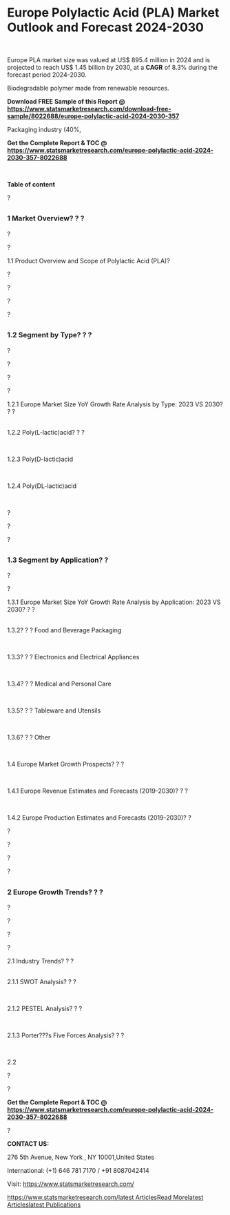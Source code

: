 <h1>Europe Polylactic Acid (PLA) Market Outlook and Forecast 2024-2030</h1><br/><p>Europe PLA market size was valued at US$ 895.4 million in 2024 and is projected to reach US$ 1.45 billion by 2030, at a <strong>CAGR</strong> of 8.3% during the forecast period 2024-2030.</p>
 
 
 
 <p>Biodegradable polymer made from renewable resources.</p>
 
 
 
 <p><strong>Download FREE Sample of this Report @ <a href="https://www.statsmarketresearch.com/download-free-sample/8022688/europe-polylactic-acid-2024-2030-357">https://www.statsmarketresearch.com/download-free-sample/8022688/europe-polylactic-acid-2024-2030-357</a></strong></p>
 
 
 
 <p>Packaging industry (40%,</p>
 
 
 
 <div><b>Get the Complete Report & TOC @ <a href="https://www.statsmarketresearch.com/europe-polylactic-acid-2024-2030-357-8022688">https://www.statsmarketresearch.com/europe-polylactic-acid-2024-2030-357-8022688</a></b></div>
 
 
 
 <p><br />
 
 <b>Table of content</b></p>
 
 
 
 <p>? </p>
 
 
 
 <h2><span style="font-size:16px"><strong>1 Market Overview? ? ? </strong></span></h2>
 
 
 
 <p>? </p>
 
 
 
 <p>? </p>
 
 
 
 <p>1.1 Product Overview and Scope of Polylactic Acid (PLA)? </p>
 
 
 
 <p>? </p>
 
 
 
 <p>? </p>
 
 
 
 <p>? </p>
 
 
 
 <p>? </p>
 
 
 
 <h2><strong><span style="font-size:16px">1.2 Segment by Type? ? ? </span></strong></h2>
 
 
 
 <p>? </p>
 
 
 
 <p>? </p>
 
 
 
 <p>? </p>
 
 
 
 <p>? </p>
 
 
 
 <p>1.2.1 Europe Market Size YoY Growth Rate Analysis by Type: 2023 VS 2030? ? ? <br />
 
 <br />
 
 1.2.2 Poly(L-lactic)acid? ? ? <br />
 
 <br />
 
 1.2.3 Poly(D-lactic)acid<br />
 
 <br />
 
 1.2.4 Poly(DL-lactic)acid<br />
 
 <br />
 
 ? </p>
 
 
 
 <p>? </p>
 
 
 
 <p>? </p>
 
 
 
 <h2><span style="font-size:16px"><strong>1.3 Segment by Application? ? </strong></span></h2>
 
 
 
 <p>? </p>
 
 
 
 <p>? </p>
 
 
 
 <p>1.3.1 Europe Market Size YoY Growth Rate Analysis by Application: 2023 VS 2030? ? ? <br />
 
 <br />
 
 1.3.2? ? ? Food and Beverage Packaging<br />
 
 <br />
 
 1.3.3? ? ? Electronics and Electrical Appliances<br />
 
 <br />
 
 1.3.4? ? ? Medical and Personal Care<br />
 
 <br />
 
 1.3.5? ? ? Tableware and Utensils<br />
 
 <br />
 
 1.3.6? ? ? Other<br />
 
 <br />
 
 1.4 Europe Market Growth Prospects? ? ? <br />
 
 <br />
 
 1.4.1 Europe Revenue Estimates and Forecasts (2019-2030)? ? ? <br />
 
 <br />
 
 1.4.2 Europe Production Estimates and Forecasts (2019-2030)? ? </p>
 
 
 
 <p>? </p>
 
 
 
 <p>? </p>
 
 
 
 <p>? </p>
 
 
 
 <p>? </p>
 
 
 
 <h2><span style="font-size:16px"><strong>2 Europe Growth Trends? ? ? </strong></span></h2>
 
 
 
 <p>? </p>
 
 
 
 <p>? </p>
 
 
 
 <p>? </p>
 
 
 
 <p>? </p>
 
 
 
 <p>2.1 Industry Trends? ? ? <br />
 
 <br />
 
 2.1.1 SWOT Analysis? ? ? <br />
 
 <br />
 
 2.1.2 PESTEL Analysis? ? ? <br />
 
 <br />
 
 2.1.3 Porter???s Five Forces Analysis? ? ? <br />
 
 <br />
 
 2.2</p>
 
 
 
 <p>? </p>
 
 
 
 <p>? </p>
 
 
 
 <div><b>Get the Complete Report & TOC @ <a href="https://www.statsmarketresearch.com/europe-polylactic-acid-2024-2030-357-8022688">https://www.statsmarketresearch.com/europe-polylactic-acid-2024-2030-357-8022688</a></b></div>
 
 
 
 <p>? </p>
 
 
 
 <p><b>CONTACT US:</b><br />
 
 276 5th Avenue, New York , NY 10001,United States<br />
 
 International: (+1) 646 781 7170 / +91 8087042414<br />
 
 Visit: <a href="https://www.statsmarketresearch.com/">https://www.statsmarketresearch.com/</a><br />
 
 <a href="https://gyeongbokgung.com">https://www.statsmarketresearch.com/</a><a href="https://hallyeomaritime.com">latest Articles</a><a href="https://jingwansa.com">Read More</a><a href="https://nguoiviet.jp/">latest Articles</a><a href="https://www.intelmarketresearch.com/">latest Publications</a></p>